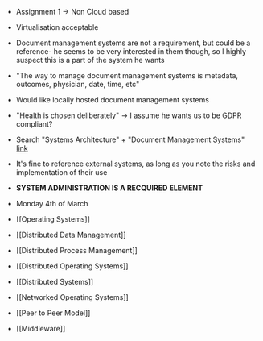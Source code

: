 * Assignment 1 -> Non Cloud based
* Virtualisation acceptable
* Document management systems are not a requirement, but could be a reference- he seems to be very interested in them though, so I highly suspect this is a part of the system he wants
* "The way to manage document management systems is metadata, outcomes, physician, date, time, etc"
* Would like locally hosted document management systems
* "Health is chosen deliberately" -> I assume he wants us to be GDPR compliant?
* Search "Systems Architecture" + "Document Management Systems" [link](https://www.google.com/search?q=systems+architecture+document+management+systems&rlz=1C1CHBF_en-GBIE972IE972&oq=systems+architecture+document+management+systems&gs_lcrp=EgZjaHJvbWUyBggAEEUYOTIHCAEQIRigAdIBCDcxODRqMGo3qAIAsAIA&sourceid=chrome&ie=UTF-8)
* It's fine to reference external systems, as long as you note the risks and implementation of their use
* **SYSTEM ADMINISTRATION IS A RECQUIRED ELEMENT**
* Monday 4th of March

* [[Operating Systems]]
* [[Distributed Data Management]]
* [[Distributed Process Management]]
* [[Distributed Operating Systems]]
* [[Distributed Systems]]
* [[Networked Operating Systems]]
* [[Peer to Peer Model]]
* [[Middleware]]
